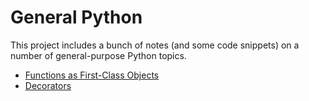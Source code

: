 # General Python

This project includes a bunch of notes (and some code snippets) on a number of general-purpose Python topics.
* [Functions as First-Class Objects](00docs/first_class_func.md)
* [Decorators](00docs/decorators.md)
